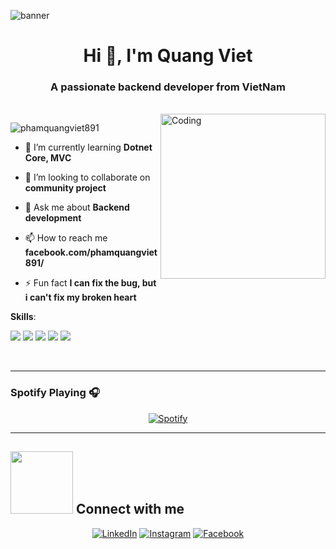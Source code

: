 ![banner](https://github.com/phamquangviet891/phamquangviet891/blob/main/banner-github.gif)
<h1 align="center">Hi 👋, I'm Quang Viet</h1>
<h3 align="center">A passionate backend developer from VietNam</h3>
<br>
<img align="right" alt="Coding" width="264" src="https://github.com/phamquangviet891/phamquangviet891/blob/main/right%20gif%20img.gif">

<p align="left"> <img src="https://komarev.com/ghpvc/?username=phamquangviet891&label=Profile%20views&color=0e75b6&style=flat" alt="phamquangviet891" /> </p>

- 🌱 I’m currently learning **Dotnet Core, MVC**

- 👯 I’m looking to collaborate on **community project**

- 💬 Ask me about **Backend development**

- 📫 How to reach me **facebook.com/phamquangviet891/**

- ⚡ Fun fact **I can fix the bug, but i can't fix my broken heart**

**Skills**:

![](https://img.shields.io/badge/.NET-5C2D91?style=for-the-badge&logo=.net&logoColor=white)
![](https://img.shields.io/badge/C%23-239120?style=for-the-badge&logo=c-sharp&logoColor=white)
![](https://img.shields.io/badge/postgresql-4169e1?style=for-the-badge)
![](https://img.shields.io/badge/GIT-E44C30?style=for-the-badge&logo=git&logoColor=white)
[![](https://img.shields.io/website-up-down-green-red/http/dev-quangviet.click)](https://dev-quangviet.click/)


<!---
![](https://img.shields.io/badge/Flutter-02569B?style=for-the-badge&logo=flutter&logoColor=white)
![](https://img.shields.io/badge/React-20232A?style=for-the-badge&logo=react&logoColor=61DAFB)
![](https://img.shields.io/badge/React_Native-20232A?style=for-the-badge&logo=react&logoColor=61DAFB)
-->

</br>

<!--
<h2 align="center">My Github Statistics 🔥</h2>   
<p align="center"><img  src="https://github-readme-stats.vercel.app/api/top-langs?username=phamquangviet891&show_icons=true&locale=en&layout=compact&theme=radical" alt="phamquangviet891" /></p>
<br>
<h2 align="center">My contribution Streak 🔥</h2>
<p align="center"><img src="https://github-readme-stats.vercel.app/api?username=phamquangviet891&show_icons=true&locale=en&theme=radical" alt="phamquangviet891" /></p>
</br>
<br>
<p align="center"><img align="center" src="https://github-readme-streak-stats.herokuapp.com/?user=phamquangviet891&theme=radical" alt="phamquangviet891" /></p>
</br>-->

<!-- ## 🐍 A Snake Eating my Contributions Graph
<p align = "center">
	<img src = "https://github.com/7oSkaaa/7oSkaaa/blob/output/github-contribution-grid-snake.svg?" alt = "Snake Game"/>
</p> -->

---

### Spotify Playing 🎧

<div align="center">

[![Spotify](https://novatorem.lunaticske12.vercel.app/api/spotify)](https://open.spotify.com/user/lunatic-ske)

</div>

---


## <picture> <img src="https://github.com/7oSkaaa/7oSkaaa/blob/main/Images/Connect-with-me.gif?raw=true" width="100px"> </picture> Connect with me
<p align="center">
  <a href="https://www.linkedin.com/in/phamquangviet891/"><img src="https://img.shields.io/badge/linkedin-%230A66C2.svg?style=plastic&logo=linkedin&logoColor=white" alt="LinkedIn"/></a>
	<a href="https://www.instagram.com/quangviet_17/"><img src="https://img.shields.io/badge/instagram-%23E4405F.svg?style=plastic&logo=instagram&logoColor=white" alt="Instagram"/></a>
	<a href="https://www.facebook.com/phamquangviet891/"><img src="https://img.shields.io/badge/facebook-%231877F2.svg?style=plastic&logo=facebook&logoColor=white" alt="Facebook"/></a>
</p>
<div align="center">
	
